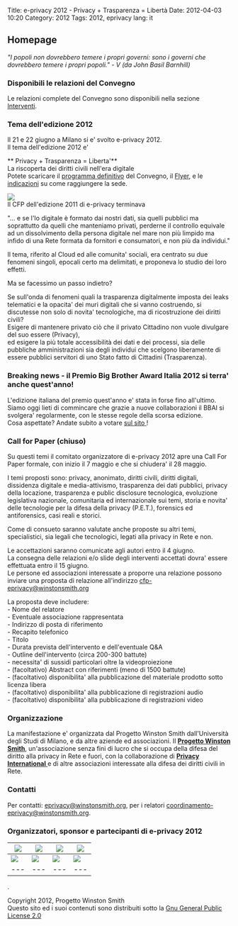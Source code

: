 Title: e-privacy 2012 - Privacy + Trasparenza = Libertà
Date: 2012-04-03 10:20
Category: 2012
Tags: 2012, eprivacy
lang: it

##  Homepage 

_"I popoli non dovrebbero temere i propri governi: sono i governi che dovrebbero temere i propri popoli." \- V (da John Basil Barnhill)_

###  Disponibili le relazioni del Convegno 

Le relazioni complete del Convegno sono disponibili nella sezione [Interventi](interventi.html). 

### Tema dell'edizione 2012

Il 21 e 22 giugno a Milano si e' svolto e-privacy 2012.   
Il tema dell'edizione 2012 e'   
  
** Privacy + Trasparenza = Liberta'**   
La riscoperta dei diritti civili nell'era digitale   
Potete scaricare il [programma definitivo](Programma_E-Privacy-2012.pdf) del Convegno, il [Flyer](Flyer_E-Privacy-2012.pdf), e le [indicazioni](./Indicazioni_EPRIVACY_2012.pdf) su come raggiungere la sede.   
  
![](img/e-p2012_bba_slide_small.png)   
Il CFP dell'edizione 2011 di e-privacy terminava   
  
"... e se l'Io digitale è formato dai nostri dati, sia quelli pubblici ma soprattutto da quelli che manteniamo privati, perderne il controllo equivale ad un dissolvimento della persona digitale nel mare non più limpido ma infido di una Rete formata da fornitori e consumatori, e non più da individui."   
  
Il tema, riferito al Cloud ed alle comunita' sociali, era centrato su due fenomeni singoli, epocali certo ma delimitati, e proponeva lo studio dei loro effetti.   
  
Ma se facessimo un passo indietro?   
  
Se sull'onda di fenomeni quali la trasparenza digitalmente imposta dei leaks telematici e la opacita' dei muri digitali che si vanno costruendo, si discutesse non solo di novita' tecnologiche, ma di ricostruzione dei diritti civili?   
Esigere di mantenere privato ciò che il privato Cittadino non vuole divulgare del suo essere (Privacy),   
ed esigere la più totale accessibilità dei dati e dei processi, sia delle pubbliche amministrazioni sia degli individui che scelgono liberamente di essere pubblici servitori di uno Stato fatto di Cittadini (Trasparenza). 

###  Breaking news - il Premio Big Brother Award Italia 2012 si terra' anche quest'anno! 

L'edizione italiana del premio quest'anno e' stata in forse fino all'ultimo.   
Siamo oggi lieti di commincare che grazie a nuove collaborazioni il BBAI si svolgera' regolarmente, con le stesse regole della scorsa edizione.   
Cosa aspettate? Andate subito a votare [ sul sito ](http://bba.winstonsmith.org) !   


### Call for Paper (chiuso)

Su questi temi il comitato organizzatore di e-privacy 2012 apre una Call For Paper formale, con inizio il 7 maggio e che si chiudera' il 28 maggio.   
  
I temi proposti sono: privacy, anonimato, diritti civili, diritti digitali, dissidenza digitale e media-attivismo, trasparenza dei dati pubblici, privacy della locazione, trasparenza e public disclosure tecnologica, evoluzione legislativa nazionale, comunitaria ed internazionale sui temi, storia e novita' delle tecnologie per la difesa della privacy (P.E.T.), forensics ed antiforensics, casi reali e storici.   
  
Come di consueto saranno valutate anche proposte su altri temi, specialistici, sia legali che tecnologici, legati alla privacy in Rete e non.   
  
Le accettazioni saranno comunicate agli autori entro il 4 giugno.   
La consegna delle relazioni e/o slide degli interventi accettati dovra' essere effettuata entro il 15 giugno.   
Le persone ed associazioni interessate a proporre una relazione possono inviare una proposta di relazione all'indirizzo [ cfp-eprivacy@winstonsmith.org](mailto:cfp-eprivacy@winstonsmith.org)   
  
La proposta deve includere:   
\- Nome del relatore   
\- Eventuale associazione rappresentata   
\- Indirizzo di posta di riferimento   
\- Recapito telefonico   
\- Titolo   
\- Durata prevista dell'intervento e dell'eventuale Q&amp;A   
\- Outline dell'intervento (circa 200-300 battute)   
\- necessita' di sussidi particolari oltre la videoproiezione   
\- (facoltativo) Abstract con riferimenti (meno di 1500 battute)   
\- (facoltativo) disponibilita' alla pubblicazione del materiale prodotto sotto licenza libera   
\- (facoltativo) disponibilita' alla pubblicazione di registrazioni audio   
\- (facoltativo) disponibilita' alla pubblicazione di registrazioni video   


### Organizzazione

La manifestazione e' organizzata dal Progetto Winston Smith dall'Università degli Studi di Milano, e da altre aziende ed associazioni. Il **[ Progetto Winston Smith](http://pws.winstonsmith.org/)**, un'associazione senza fini di lucro che si occupa della difesa del diritto alla privacy in Rete e fuori, con la collaborazione di [ **Privacy International** ](http://www.privacyinternational.org/) e di altre associazioni interessate alla difesa dei diritti civili in Rete.   


### Contatti

Per contatti: [ eprivacy@winstonsmith.org](mailto:eprivacy@winstonsmith.org), per i relatori [coordinamento-eprivacy@winstonsmith.org](mailto:coordinamento-eprivacy@winstonsmith.org).   


### Organizzatori, sponsor e partecipanti di e-privacy 2012

[ ![](img/pws-logo.png) ](http://pws.winstonsmith.org) |  [ ![](img/logogif.gif) ](http://users.unimi.it/beccaria/index.php/dipartimento/filosofia-e-sociologia-del-diritto) |  [ ![](img/logo_sm.gif) ](http://www.privacyinternational.org) |  [ ![](img/pi.png) ](http://www.punto-informatico.it/)  
---|---|---|---  
[ ![](img/sikurezza_logo.png) ](http://www.sikurezza.org) |  [ ![](img/s0ftpj_logo.png) ](http://www.s0ftpj.org) |  [ ![](img/logo_opsi.jpg) ](http://opsi.aipnet.it/) |  [![](img/cgt_logo.gif) ](http://www.giuristitelematici.it/)  
---|---|---|---  
  
  


.

Copyright 2012, Progetto Winston Smith   
Questo sito ed i suoi contenuti sono distribuiti sotto la [Gnu General Public License 2.0](http://www.gnu.org/licenses/gpl.html)
